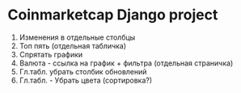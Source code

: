 # Coinmarketcap Django project
1. Изменения в отдельные столбцы
2. Топ пять (отдельная табличка)
3. Спрятать графики
4. Валюта - ссылка на график + фильтра (отдельная страничка)
5. Гл.табл. убрать столбик обновлений
6. Гл.табл. - Убрать цвета (сортировка?)

